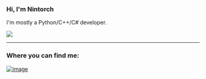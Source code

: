 ### Hi, I'm Nintorch
I'm mostly a Python/C++/C# developer.

[![](https://github-readme-stats.vercel.app/api/top-langs/?username=Nintorch&langs_count=10&layout=compact&theme=dark&exclude_repo=GMoM-disassembly)](https://github.com/anuraghazra/github-readme-stats)
 ___
### Where you can find me:

[![image](https://user-images.githubusercontent.com/92302738/157298535-719323f0-30f3-4428-b250-e9647bffd324.png)](https://gamejolt.com/@Nintorch)

<!---
JustMeCodes/JustMeCodes is a ✨ special ✨ repository because its `README.md` (this file) appears on your GitHub profile.
You can click the Preview link to take a look at your changes.
--->
